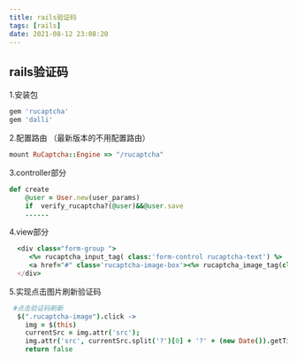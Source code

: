 ```yaml
---
title: rails验证码
tags: [rails]
date: 2021-08-12 23:08:20
---
```

## rails验证码
1.安装包
```ruby
gem 'rucaptcha'
gem 'dalli'
```
2.配置路由  （最新版本的不用配置路由）
```ruby
mount RuCaptcha::Engine => "/rucaptcha"
```
3.controller部分
```ruby
def create
    @user = User.new(user_params)
    if  verify_rucaptcha?(@user)&&@user.save
    ......
```
4.view部分
```ruby
  <div class="form-group ">
     <%= rucaptcha_input_tag( class:'form-control rucaptcha-text') %>
     <a href="#" class='rucaptcha-image-box'><%= rucaptcha_image_tag(class:'rucaptcha-image', alt: 'Captcha') %></a>
  </div>
```

5.实现点击图片刷新验证码
```coffee
 #点击验证码刷新
  $(".rucaptcha-image").click ->
    img = $(this)
    currentSrc = img.attr('src');
    img.attr('src', currentSrc.split('?')[0] + '?' + (new Date()).getTime());
    return false

```
